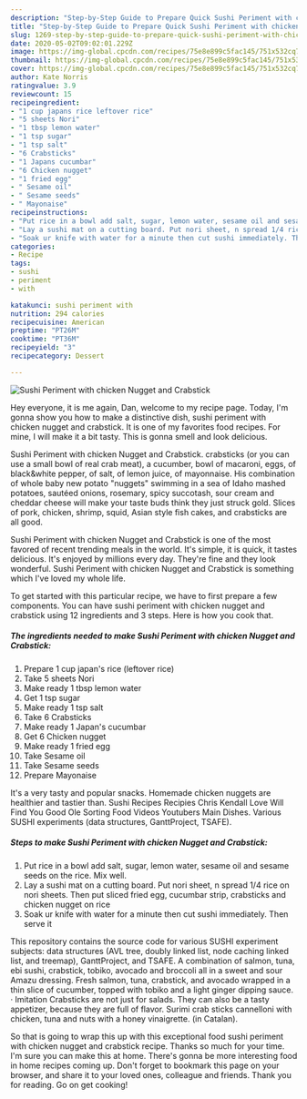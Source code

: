 ```yaml
---
description: "Step-by-Step Guide to Prepare Quick Sushi Periment with chicken Nugget and Crabstick"
title: "Step-by-Step Guide to Prepare Quick Sushi Periment with chicken Nugget and Crabstick"
slug: 1269-step-by-step-guide-to-prepare-quick-sushi-periment-with-chicken-nugget-and-crabstick
date: 2020-05-02T09:02:01.229Z
image: https://img-global.cpcdn.com/recipes/75e8e899c5fac145/751x532cq70/sushi-periment-with-chicken-nugget-and-crabstick-recipe-main-photo.jpg
thumbnail: https://img-global.cpcdn.com/recipes/75e8e899c5fac145/751x532cq70/sushi-periment-with-chicken-nugget-and-crabstick-recipe-main-photo.jpg
cover: https://img-global.cpcdn.com/recipes/75e8e899c5fac145/751x532cq70/sushi-periment-with-chicken-nugget-and-crabstick-recipe-main-photo.jpg
author: Kate Norris
ratingvalue: 3.9
reviewcount: 15
recipeingredient:
- "1 cup japans rice leftover rice"
- "5 sheets Nori"
- "1 tbsp lemon water"
- "1 tsp sugar"
- "1 tsp salt"
- "6 Crabsticks"
- "1 Japans cucumbar"
- "6 Chicken nugget"
- "1 fried egg"
- " Sesame oil"
- " Sesame seeds"
- " Mayonaise"
recipeinstructions:
- "Put rice in a bowl add salt, sugar, lemon water, sesame oil and sesame seeds on the rice. Mix well."
- "Lay a sushi mat on a cutting board. Put nori sheet, n spread 1/4 rice on nori sheets. Then put sliced fried egg, cucumbar strip, crabsticks and chicken nugget on rice"
- "Soak ur knife with water for a minute then cut sushi immediately. Then serve it"
categories:
- Recipe
tags:
- sushi
- periment
- with

katakunci: sushi periment with 
nutrition: 294 calories
recipecuisine: American
preptime: "PT26M"
cooktime: "PT36M"
recipeyield: "3"
recipecategory: Dessert

---
```



![Sushi Periment with chicken Nugget and Crabstick](https://img-global.cpcdn.com/recipes/75e8e899c5fac145/751x532cq70/sushi-periment-with-chicken-nugget-and-crabstick-recipe-main-photo.jpg)

Hey everyone, it is me again, Dan, welcome to my recipe page. Today, I'm gonna show you how to make a distinctive dish, sushi periment with chicken nugget and crabstick. It is one of my favorites food recipes. For mine, I will make it a bit tasty. This is gonna smell and look delicious.

Sushi Periment with chicken Nugget and Crabstick. crabsticks (or you can use a small bowl of real crab meat), a cucumber, bowl of macaroni, eggs, of black&amp;white pepper, of salt, of lemon juice, of mayonnaise. His combination of whole baby new potato &#34;nuggets&#34; swimming in a sea of Idaho mashed potatoes, sautéed onions, rosemary, spicy succotash, sour cream and cheddar cheese will make your taste buds think they just struck gold. Slices of pork, chicken, shrimp, squid, Asian style fish cakes, and crabsticks are all good.

Sushi Periment with chicken Nugget and Crabstick is one of the most favored of recent trending meals in the world. It's simple, it is quick, it tastes delicious. It's enjoyed by millions every day. They're fine and they look wonderful. Sushi Periment with chicken Nugget and Crabstick is something which I've loved my whole life.


To get started with this particular recipe, we have to first prepare a few components. You can have sushi periment with chicken nugget and crabstick using 12 ingredients and 3 steps. Here is how you cook that.

<!--inarticleads1-->

##### The ingredients needed to make Sushi Periment with chicken Nugget and Crabstick:

1. Prepare 1 cup japan&#39;s rice (leftover rice)
1. Take 5 sheets Nori
1. Make ready 1 tbsp lemon water
1. Get 1 tsp sugar
1. Make ready 1 tsp salt
1. Take 6 Crabsticks
1. Make ready 1 Japan&#39;s cucumbar
1. Get 6 Chicken nugget
1. Make ready 1 fried egg
1. Take  Sesame oil
1. Take  Sesame seeds
1. Prepare  Mayonaise


It&#39;s a very tasty and popular snacks. Homemade chicken nuggets are healthier and tastier than. Sushi Recipes Recipies Chris Kendall Love Will Find You Good Ole Sorting Food Videos Youtubers Main Dishes. Various SUSHI experiments (data structures, GanttProject, TSAFE). 

<!--inarticleads2-->

##### Steps to make Sushi Periment with chicken Nugget and Crabstick:

1. Put rice in a bowl add salt, sugar, lemon water, sesame oil and sesame seeds on the rice. Mix well.
1. Lay a sushi mat on a cutting board. Put nori sheet, n spread 1/4 rice on nori sheets. Then put sliced fried egg, cucumbar strip, crabsticks and chicken nugget on rice
1. Soak ur knife with water for a minute then cut sushi immediately. Then serve it


This repository contains the source code for various SUSHI experiment subjects: data structures (AVL tree, doubly linked list, node caching linked list, and treemap), GanttProject, and TSAFE. A combination of salmon, tuna, ebi sushi, crabstick, tobiko, avocado and broccoli all in a sweet and sour Amazu dressing. Fresh salmon, tuna, crabstick, and avocado wrapped in a thin slice of cucumber, topped with tobiko and a light ginger dipping sauce. · Imitation Crabsticks are not just for salads. They can also be a tasty appetizer, because they are full of flavor. Surimi crab sticks cannelloni with chicken, tuna and nuts with a honey vinaigrette. (in Catalan). 

So that is going to wrap this up with this exceptional food sushi periment with chicken nugget and crabstick recipe. Thanks so much for your time. I'm sure you can make this at home. There's gonna be more interesting food in home recipes coming up. Don't forget to bookmark this page on your browser, and share it to your loved ones, colleague and friends. Thank you for reading. Go on get cooking!
